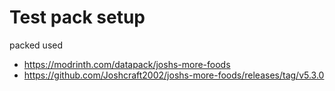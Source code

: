 # Test pack setup

packed used

- https://modrinth.com/datapack/joshs-more-foods
- https://github.com/Joshcraft2002/joshs-more-foods/releases/tag/v5.3.0
